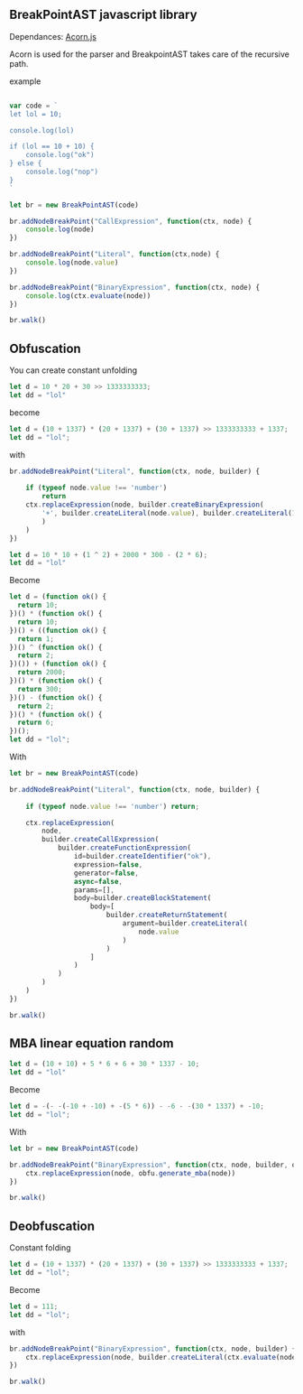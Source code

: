 ## BreakPointAST javascript library

Dependances:
<a href="https://github.com/acornjs/acorn">Acorn.js</a>


Acorn is used for the parser and BreakpointAST takes care of the recursive path.

example
```js

var code = `
let lol = 10;

console.log(lol)

if (lol == 10 + 10) {
	console.log("ok")
} else {
	console.log("nop")
}
`	

let br = new BreakPointAST(code)

br.addNodeBreakPoint("CallExpression", function(ctx, node) {
	console.log(node)
})

br.addNodeBreakPoint("Literal", function(ctx,node) {
	console.log(node.value)
})

br.addNodeBreakPoint("BinaryExpression", function(ctx, node) {
	console.log(ctx.evaluate(node))
})

br.walk()

```


## Obfuscation
You can create constant unfolding

```js
let d = 10 * 20 + 30 >> 1333333333;
let dd = "lol"
```
become
```js
let d = (10 + 1337) * (20 + 1337) + (30 + 1337) >> 1333333333 + 1337;
let dd = "lol";
```

with
```js
br.addNodeBreakPoint("Literal", function(ctx, node, builder) {
    
    if (typeof node.value !== 'number')
        return
	ctx.replaceExpression(node, builder.createBinaryExpression(
		'+', builder.createLiteral(node.value), builder.createLiteral(1337)
		)
	)
})
```

```js
let d = 10 * 10 + (1 ^ 2) + 2000 * 300 - (2 * 6);
let dd = "lol"
```

Become
```js
let d = (function ok() {
  return 10;
})() * (function ok() {
  return 10;
})() + ((function ok() {
  return 1;
})() ^ (function ok() {
  return 2;
})()) + (function ok() {
  return 2000;
})() * (function ok() {
  return 300;
})() - (function ok() {
  return 2;
})() * (function ok() {
  return 6;
})();
let dd = "lol";
```
With

```js
let br = new BreakPointAST(code)

br.addNodeBreakPoint("Literal", function(ctx, node, builder) {
    
    if (typeof node.value !== 'number') return;

    ctx.replaceExpression(
        node, 
        builder.createCallExpression(
            builder.createFunctionExpression(
                id=builder.createIdentifier("ok"),
                expression=false, 
                generator=false, 
                async=false, 
                params=[],
                body=builder.createBlockStatement(
                    body=[
                        builder.createReturnStatement(
                            argument=builder.createLiteral(
                                node.value
                            )
                        )
                    ]
                )
            )
        )
    )
})

br.walk()
```

## MBA linear equation random
```js
let d = (10 + 10) + 5 * 6 + 6 + 30 * 1337 - 10;
let dd = "lol"
```

Become
```js
let d = -(- -(-10 + -10) + -(5 * 6)) - -6 - -(30 * 1337) + -10;
let dd = "lol";
```
With
```js
let br = new BreakPointAST(code)

br.addNodeBreakPoint("BinaryExpression", function(ctx, node, builder, obfu) {
    ctx.replaceExpression(node, obfu.generate_mba(node))
})

br.walk()
```

## Deobfuscation
Constant folding
```js
let d = (10 + 1337) * (20 + 1337) + (30 + 1337) >> 1333333333 + 1337;
let dd = "lol";
```

Become
```js
let d = 111;
let dd = "lol";
```
with
```js
br.addNodeBreakPoint("BinaryExpression", function(ctx, node, builder) {
    ctx.replaceExpression(node, builder.createLiteral(ctx.evaluate(node)))
})

br.walk()
```
